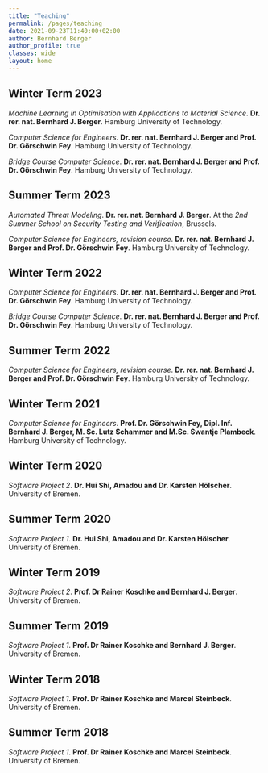 ```yaml
---
title: "Teaching"
permalink: /pages/teaching
date: 2021-09-23T11:40:00+02:00
author: Bernhard Berger
author_profile: true
classes: wide
layout: home
---
```

## Winter Term 2023
_Machine Learning in Optimisation with Applications to Material Science_.
**Dr. rer. nat. Bernhard J. Berger**. Hamburg University of Technology.

_Computer Science for Engineers_. **Dr. rer. nat. Bernhard  J. Berger
and Prof. Dr. Görschwin Fey**. Hamburg University of Technology. 

_Bridge Course Computer Science_. **Dr. rer. nat. Bernhard  J. Berger
and Prof. Dr. Görschwin Fey**. Hamburg University of Technology. 

## Summer Term 2023
_Automated Threat Modeling_. **Dr. rer. nat. Bernhard J. Berger**. At
the _2nd Summer School on Security Testing and Verification_, Brussels.

_Computer Science for Engineers, revision course_. **Dr. rer. nat.
Bernhard  J. Berger and Prof. Dr. Görschwin Fey**. Hamburg University
of Technology. 

## Winter Term 2022
_Computer Science for Engineers_. **Dr. rer. nat. Bernhard  J. Berger
and Prof. Dr. Görschwin Fey**. Hamburg University of Technology. 

_Bridge Course Computer Science_. **Dr. rer. nat. Bernhard  J. Berger
and Prof. Dr. Görschwin Fey**. Hamburg University of Technology. 

## Summer Term 2022
_Computer Science for Engineers, revision course_. **Dr. rer. nat.
Bernhard  J. Berger and Prof. Dr. Görschwin Fey**. Hamburg University
of Technology. 

## Winter Term 2021
_Computer Science for Engineers_. **Prof. Dr. Görschwin Fey, Dipl. Inf.
Bernhard  J. Berger, M. Sc. Lutz Schammer and M.Sc. Swantje Plambeck**.
Hamburg University of Technology. 

## Winter Term 2020
_Software Project 2_. **Dr. Hui Shi, Amadou and Dr. Karsten Hölscher**. 
University of Bremen.

## Summer Term 2020
_Software Project 1_. **Dr. Hui Shi, Amadou and Dr. Karsten Hölscher**.
University of Bremen.

## Winter Term 2019
_Software Project 2_. **Prof. Dr Rainer Koschke and Bernhard J. Berger**.
University of Bremen.

## Summer Term 2019
_Software Project 1_. **Prof. Dr Rainer Koschke and Bernhard J. Berger**.
University of Bremen.

## Winter Term 2018
_Software Project 1_. **Prof. Dr Rainer Koschke and Marcel Steinbeck**.
University of Bremen.

## Summer Term 2018
_Software Project 1_. **Prof. Dr Rainer Koschke and Marcel Steinbeck**.
University of Bremen.
